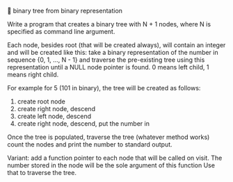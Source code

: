 
:wrench: binary tree from binary representation

Write a program that creates a binary tree with N + 1 nodes, where N
is specified as command line argument.

Each node, besides root (that will be created always), will contain an integer
and will be created like this: take a binary representation
of the number in sequence {0, 1, ..., N - 1} and traverse the pre-existing
tree using this representation until a NULL node pointer is found.
0 means left child, 1 means right child.

For example for 5 (101 in binary), the tree will be created as follows:
  1. create root node
  1. create right node, descend
  1. create left node, descend
  1. create right node, descend, put the number in

Once the tree is populated, traverse the tree (whatever method works)
count the nodes and print the number to standard output.

Variant: add a function pointer to each node that will be called on visit.
The number stored in the node will be the sole argument of this function
Use that to traverse the tree.
